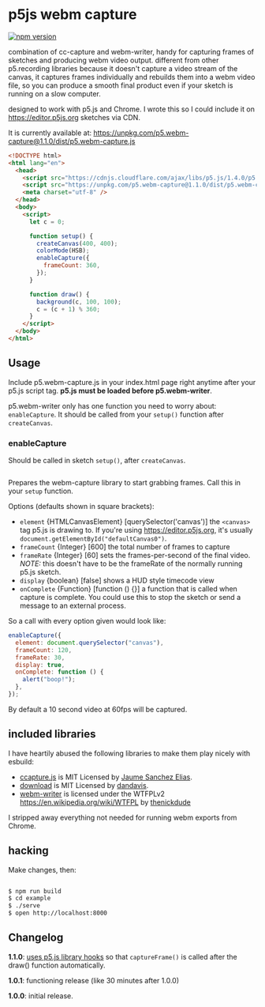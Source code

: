 # p5js webm capture

[![npm version](https://badge.fury.io/js/p5.webm-capture.svg)](https://badge.fury.io/js/p5.webm-capture)

combination of cc-capture and webm-writer, handy for capturing frames of sketches and producing webm video output. different from other p5.recording libraries because it doesn't capture a video stream of the canvas, it captures frames individually and rebuilds them into a webm video file, so you can produce a smooth final product even if your sketch is running on a slow computer.

designed to work with p5.js and Chrome. I wrote this so I could include it on https://editor.p5js.org sketches via CDN.

It is currently available at: https://unpkg.com/p5.webm-capture@1.1.0/dist/p5.webm-capture.js

```html
<!DOCTYPE html>
<html lang="en">
  <head>
    <script src="https://cdnjs.cloudflare.com/ajax/libs/p5.js/1.4.0/p5.js"></script>
    <script src="https://unpkg.com/p5.webm-capture@1.1.0/dist/p5.webm-capture.js"></script>
    <meta charset="utf-8" />
  </head>
  <body>
    <script>
      let c = 0;

      function setup() {
        createCanvas(400, 400);
        colorMode(HSB);
        enableCapture({
          frameCount: 360,
        });
      }

      function draw() {
        background(c, 100, 100);
        c = (c + 1) % 360;
      }
    </script>
  </body>
</html>
```

## Usage

Include p5.webm-capture.js in your index.html page right anytime after your p5.js script tag. **p5.js must be loaded before p5.webm-writer**.

p5.webm-writer only has one function you need to worry about: `enableCapture`. It should be called from your `setup()` function after `createCanvas`.

### enableCapture

Should be called in sketch `setup()`, after `createCanvas`.

```js

```

Prepares the webm-capture library to start grabbing frames. Call this in your `setup` function.

Options (defaults shown in square brackets):

- `element` {HTMLCanvasElement} [querySelector('canvas')] the `<canvas>` tag p5.js is drawing to. If you're using https://editor.p5js.org, it's usually `document.getElementById("defaultCanvas0")`.
- `frameCount` {Integer} [600] the total number of frames to capture
- `frameRate` {Integer} [60] sets the frames-per-second of the final video. _NOTE:_ this doesn't have to be the frameRate of the normally running p5.js sketch.
- `display` {boolean} [false] shows a HUD style timecode view
- `onComplete` {Function} [function () {}] a function that is called when capture is complete. You could use this to stop the sketch or send a message to an external process.

So a call with every option given would look like:

```js
enableCapture({
  element: document.querySelector("canvas"),
  frameCount: 120,
  frameRate: 30,
  display: true,
  onComplete: function () {
    alert("boop!");
  },
});
```

By default a 10 second video at 60fps will be captured.

## included libraries

I have heartily abused the following libraries to make them play nicely with esbuild:

- [ccapture.js](https://github.com/spite/ccapture.js) is MIT Licensed by [Jaume Sanchez Elias](https://github.com/spite).
- [download](https://github.com/rndme/download) is MIT Licensed by [dandavis](https://github.com/rndme).
- [webm-writer](https://github.com/thenickdude/webm-writer-js) is licensed under the WTFPLv2 https://en.wikipedia.org/wiki/WTFPL by [thenickdude](https://github.com/thenickdude)

I stripped away everything not needed for running webm exports from Chrome.

## hacking

Make changes, then:

```sh

$ npm run build
$ cd example
$ ./serve
$ open http://localhost:8000
```

## Changelog

**1.1.0**: [uses p5.js library hooks](https://github.com/processing/p5.js/blob/fd5240a9/contributor_docs/creating_libraries.md#use-registermethod-to-register-functions-with-p5-that-should-be-called-at-various-times) so that `captureFrame()` is called after the draw() function automatically.

**1.0.1**: functioning release (like 30 minutes after 1.0.0)

**1.0.0**: initial release.
